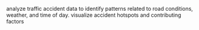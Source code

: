 analyze traffic accident data to identify patterns related to road conditions, weather, and time of day. visualize accident hotspots and contributing factors
